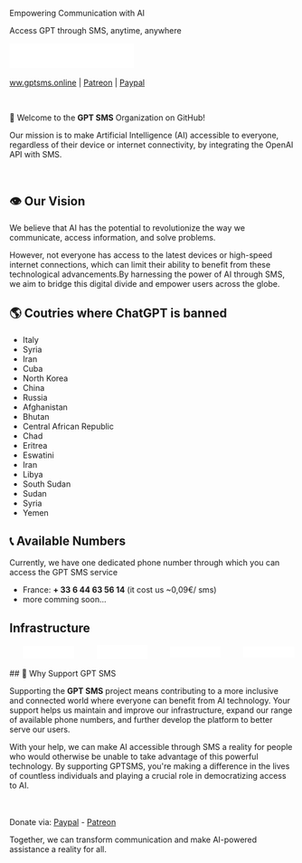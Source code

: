 Empowering Communication with AI

Access GPT through SMS, anytime, anywhere

<img src="https://raw.githubusercontent.com/gpt-sms/website/main/public/logo.png" />

<a href="https://gptsms.online" target="_blank">ww.gptsms.online</a> | <a href="https://patreon.com/GPTSMS?utm_medium=clipboard_copy&utm_source=copyLink&utm_campaign=creatorshare_creator&utm_content=join_link" target="_blank">Patreon</a> | <a href="https://gptsms.online" target="_blank">Paypal</a>

<br />

👋 Welcome to the **GPT SMS** Organization on GitHub!

Our mission is to make Artificial Intelligence (AI) accessible to everyone, regardless of their device or internet connectivity, by integrating the OpenAI API with SMS.

<br />

## 👁 Our Vision

We believe that AI has the potential to revolutionize the way we communicate, access information, and solve problems.

However, not everyone has access to the latest devices or high-speed internet connections, which can limit their ability to benefit from these technological advancements.By harnessing the power of AI through SMS, we aim to bridge this digital divide and empower users across the globe.


## 🌎 Coutries where ChatGPT is banned
- Italy
- Syria
- Iran
- Cuba
- North Korea
- China
- Russia
- Afghanistan
- Bhutan
- Central African Republic
- Chad
- Eritrea
- Eswatini
- Iran
- Libya
- South Sudan
- Sudan
- Syria
- Yemen


## 📞 Available Numbers

Currently, we have one dedicated phone number through which you can access the GPT SMS service

 - France: **+ 33 6 44 63 56 14** (it cost us ~0,09€/ sms)
 - more comming soon...


## Infrastructure
<ul style="display: flex; align-items: center; gap: 40px; filter: brightness(0) invert(1);">
  <a href="https://openai.com/" target="_blank">
      <img src="https://raw.githubusercontent.com/gpt-sms/website/main/public/logo-openai.png" alt="" width="130px">
  </a>
  <a href="https://vonage.com/" target="_blank">
      <img src="https://raw.githubusercontent.com/gpt-sms/website/main/public/logo-heroku.png" alt="" width="130px">
  </a>
  <a href="https://heroku.com" target="_blank">
      <img src="https://raw.githubusercontent.com/gpt-sms/website/main/public/logo-ovh.png" alt="" width="130px">
  </a>
  <a href="https://ovh.com" target="_blank">
      <img src="https://raw.githubusercontent.com/gpt-sms/website/main/public/logo-vonage.png" alt="" width="130px">
  </a>
</ul>
## 🙏 Why Support GPT SMS

Supporting the **GPT SMS** project means contributing to a more inclusive and connected world where everyone can benefit from AI technology. Your support helps us maintain and improve our infrastructure, expand our range of available phone numbers, and further develop the platform to better serve our users.

With your help, we can make AI accessible through SMS a reality for people who would otherwise be unable to take advantage of this powerful technology. By supporting GPTSMS, you're making a difference in the lives of countless individuals and playing a crucial role in democratizing access to AI.


<br /><br />
Donate via: <a href="https://www.paypal.com/donate/?hosted_button_id=8FFXDY4Y8N5QJ" class="donate" target="_top">Paypal</a> - <a href="https://patreon.com/GPTSMS" class="patreon">Patreon</a>

Together, we can transform communication and make AI-powered assistance a reality for all.
